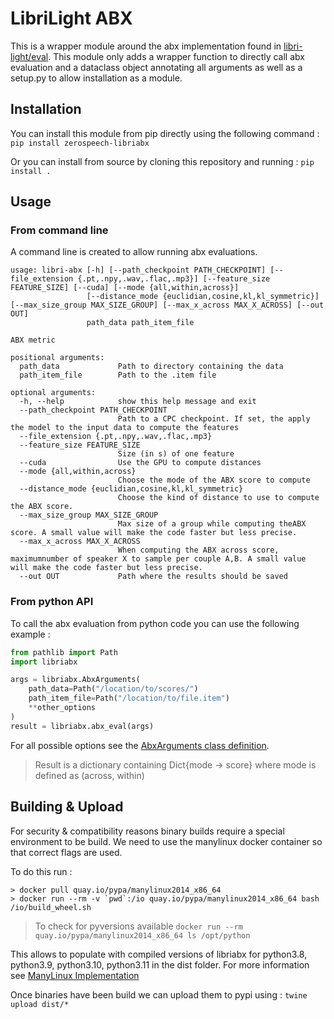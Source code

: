 # LibriLight ABX

This is a wrapper module around the abx implementation found in [libri-light/eval](https://github.com/facebookresearch/libri-light/tree/main/eval).
This module only adds a wrapper function to directly call abx evaluation and a dataclass object annotating all arguments as well as a setup.py to allow installation
as a module.


## Installation

You can install this module from pip directly using the following command : `pip install zerospeech-libriabx`

Or you can install from source by cloning this repository and running : `pip install .`


## Usage

### From command line

A command line is created to allow running abx evaluations.

```
usage: libri-abx [-h] [--path_checkpoint PATH_CHECKPOINT] [--file_extension {.pt,.npy,.wav,.flac,.mp3}] [--feature_size FEATURE_SIZE] [--cuda] [--mode {all,within,across}]
                 [--distance_mode {euclidian,cosine,kl,kl_symmetric}] [--max_size_group MAX_SIZE_GROUP] [--max_x_across MAX_X_ACROSS] [--out OUT]
                 path_data path_item_file

ABX metric

positional arguments:
  path_data             Path to directory containing the data
  path_item_file        Path to the .item file

optional arguments:
  -h, --help            show this help message and exit
  --path_checkpoint PATH_CHECKPOINT
                        Path to a CPC checkpoint. If set, the apply the model to the input data to compute the features
  --file_extension {.pt,.npy,.wav,.flac,.mp3}
  --feature_size FEATURE_SIZE
                        Size (in s) of one feature
  --cuda                Use the GPU to compute distances
  --mode {all,within,across}
                        Choose the mode of the ABX score to compute
  --distance_mode {euclidian,cosine,kl,kl_symmetric}
                        Choose the kind of distance to use to compute the ABX score.
  --max_size_group MAX_SIZE_GROUP
                        Max size of a group while computing theABX score. A small value will make the code faster but less precise.
  --max_x_across MAX_X_ACROSS
                        When computing the ABX across score, maximumnumber of speaker X to sample per couple A,B. A small value will make the code faster but less precise.
  --out OUT             Path where the results should be saved

```

### From python API

To call the abx evaluation from python code you can use the following example :

```python 
from pathlib import Path
import libriabx

args = libriabx.AbxArguments(
    path_data=Path("/location/to/scores/")
    path_item_file=Path("/location/to/file.item")
    **other_options
)
result = libriabx.abx_eval(args)
```

For all possible options see the [AbxArguments class definition](libriabx/wrappers.py).

> Result is a dictionary containing Dict{mode -> score} where mode is defined as (across, within)


## Building & Upload

For security & compatibility reasons binary builds require a special environment to be build.
We need to use the manylinux docker container so that correct flags are used.

To do this run :

```shell
> docker pull quay.io/pypa/manylinux2014_x86_64
> docker run --rm -v `pwd`:/io quay.io/pypa/manylinux2014_x86_64 bash /io/build_wheel.sh
```

> To check for pyversions available `docker run --rm quay.io/pypa/manylinux2014_x86_64 ls /opt/python`

This allows to populate with compiled versions of libriabx for python3.8, python3.9, python3.10, python3.11 in the dist folder.
For more information see [ManyLinux Implementation](https://github.com/pypa/manylinux)

Once binaries have been build we can upload them to pypi using : `twine upload dist/*`